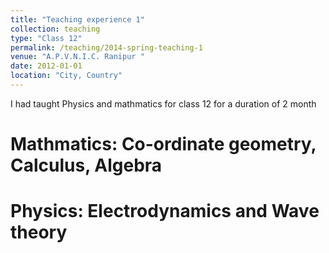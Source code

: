 ```yaml
---
title: "Teaching experience 1"
collection: teaching
type: "Class 12"
permalink: /teaching/2014-spring-teaching-1
venue: "A.P.V.N.I.C. Ranipur "
date: 2012-01-01
location: "City, Country"
---
```


I had taught Physics and mathmatics for class 12 for a duration of 2 month

Mathmatics: Co-ordinate geometry, Calculus, Algebra
======

Physics: Electrodynamics and Wave theory
======
